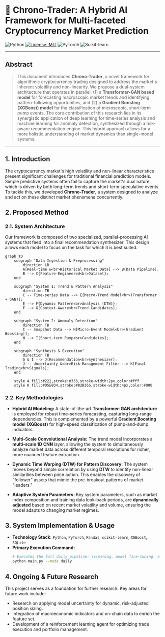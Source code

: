 # 🤖 Chrono-Trader: A Hybrid AI Framework for Multi-faceted Cryptocurrency Market Prediction

![Python](https://img.shields.io/badge/python-3.9%2B-blue.svg)
[![License: MIT](https://img.shields.io/badge/License-MIT-yellow.svg)](https://opensource.org/licenses/MIT)
![PyTorch](https://img.shields.io/badge/PyTorch-%23EE4C2C.svg?style=flat&logo=PyTorch&logoColor=white)
![Scikit-learn](https://img.shields.io/badge/scikit--learn-%23F7931E.svg?style=flat&logo=scikit-learn&logoColor=white)

---

## Abstract

> This document introduces **Chrono-Trader**, a novel framework for algorithmic cryptocurrency trading designed to address the market's inherent volatility and non-linearity. We propose a dual-system architecture that operates in parallel: (1) a **Transformer-GAN based model** for forecasting macroscopic market trends and identifying pattern-following opportunities, and (2) a **Gradient Boosting (XGBoost) model** for the classification of microscopic, short-term pump events. The core contribution of this research lies in its synergistic application of deep learning for time-series analysis and machine learning for anomaly detection, synthesized through a risk-aware recommendation engine. This hybrid approach allows for a more holistic understanding of market dynamics than single-model systems.

---

## 1. Introduction

The cryptocurrency market's high volatility and non-linear characteristics present significant challenges for traditional financial prediction models. Simple predictive systems often fail to capture the market's dual nature, which is driven by both long-term trends and short-term speculative events. To tackle this, we developed **Chrono-Trader**, a system designed to analyze and act on these distinct market phenomena concurrently.

## 2. Proposed Method

### 2.1. System Architecture

Our framework is composed of two specialized, parallel-processing AI systems that feed into a final recommendation synthesizer. This design allows each model to focus on the task for which it is best suited.

```mermaid
graph TD
    subgraph "Data Ingestion & Preprocessing"
        direction LR
        A[Real-time &<br>Historical Market Data] --> B(Data Pipeline);
        B --> C{Feature-Engineered<br>Dataset};
    end

    subgraph "System 1: Trend & Pattern Analysis"
        direction TB
        C -- Time-series Data --> E[Macro-Trend Model<br>(Transformer + GAN)];
        E --> F{Dynamic Pattern<br>Analysis (DTW)};
        F --> G[Context-Aware<br>Trend Candidates];
    end

    subgraph "System 2: Anomaly Detection"
        direction TB
        C -- Snapshot Data --> H[Micro-Event Model<br>(Gradient Boosting)];
        H --> I[Short-term Pump<br>Candidates];
    end

    subgraph "Synthesis & Execution"
        direction TB
        G & I --> J(Recommendation<br>Synthesizer);
        J -- Uncertainty &<br>Risk-Management Filter --> K[Final Trading<br>Signals];
    end

    style A fill:#222,stroke:#333,stroke-width:2px,color:#fff
    style K fill:#D5E8D4,stroke:#82B366,stroke-width:4px,color:#000
```

### 2.2. Key Methodologies

- **Hybrid AI Modeling:** A state-of-the-art **Transformer-GAN architecture** is employed for robust time-series forecasting, capturing long-range dependencies. This is complemented by a powerful **Gradient Boosting model (XGBoost)** for high-speed classification of pump-and-dump indicators.

- **Multi-Scale Convolutional Analysis:** The trend model incorporates a **multi-scale 1D CNN** layer, allowing the system to simultaneously analyze market data across different temporal resolutions for richer, more nuanced feature extraction.

- **Dynamic Time Warping (DTW) for Pattern Discovery:** The system moves beyond simple correlation by using **DTW** to identify non-linear similarities between price action. This enables the discovery of "follower" assets that mimic the pre-breakout patterns of market "leaders."

- **Adaptive System Parameters:** Key system parameters, such as market index composition and training data look-back periods, are **dynamically adjusted** based on recent market volatility and volume, ensuring the model adapts to changing market regimes.

## 3. System Implementation & Usage

- **Technology Stack:** `Python`, `PyTorch`, `Pandas`, `scikit-learn`, `XGBoost`, `SQLite`
- **Primary Execution Command:**
  ```bash
  # Executes the full daily pipeline: screening, model fine-tuning, and recommendation.
  python main.py --mode daily
  ```

## 4. Ongoing & Future Research

This project serves as a foundation for further research. Key areas for future work include:
-   Research on applying model uncertainty for dynamic, risk-adjusted position sizing.
-   Integration of macroeconomic indicators and on-chain data to enrich the feature set.
-   Development of a reinforcement learning agent for optimizing trade execution and portfolio management.
